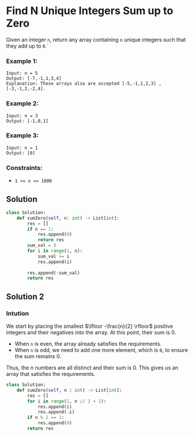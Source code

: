 # Find N Unique Integers Sum up to Zero

Given an integer `n`, return any array containing `n` unique integers such that they add up to `0`.`

### Example 1:

```
Input: n = 5
Output: [-7,-1,1,3,4]
Explanation: These arrays also are accepted [-5,-1,1,2,3] , [-3,-1,2,-2,4].
```
### Example 2:

```
Input: n = 3
Output: [-1,0,1]
```
### Example 3:
```
Input: n = 1
Output: [0]
```

### Constraints:
- `1 <= n <= 1000`


## Solution

```python
class Solution:
    def sumZero(self, n: int) -> List[int]:
        res = []
        if n == 1:
            res.append(0)
            return res
        sum_val = 0
        for i in range(1, n):
            sum_val += i
            res.append(i)
        
        res.append(-sum_val)
        return res
```

## Solution 2

### Intution

We start by placing the smallest $\lfloor -\frac{n}{2} \rfloor$ positive integers and their negatives into the array. At this point, their sum is 0.

- When `n` is even, the array already satisfies the requirements.
- When `n` is odd, we need to add one more element, which is `0`, to ensure the sum remains 0.


Thus, the $n$ numbers are all distinct and their sum is 0. This gives us an array that satisfies the requirements.

```python
class Solution:
    def sumZero(self, n : int) -> List[int]:
        res = []
        for i in range(1, n // 2 + 1):
            res.append(i)
            res.append(-i)
        if n % 2 == 1:
            res.append(0)
        return res
```
